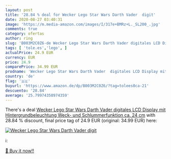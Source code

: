 ```yaml
---
layout: post
title: '28.84 % deal for Wecker Lego Star Wars Darth Vader  digit'
date: 2020-08-27 03:40:31
image: 'https://m.media-amazon.com/images/I/317e+BMRz+L._SL200_.jpg'
comments: true
category: ofertas
author: ring
slug: 'B003M2C0Z6-de Wecker Lego Star Wars Darth Vader digitales LCD Display...'
tags: [ 'tole.es','lego', ]
actualPrice: 24.9 EUR
currency: EUR
price: 24.9
comparePrice: 34.99 EUR
prodname: 'Wecker Lego Star Wars Darth Vader  digitales LCD Display mit Hintergrundbeleuchtung  Weck- und Schlummerfunktion  ca. 24 cm'
country: 'de'
flag: '🇩🇪'
buyurl: 'https://www.amazon.de/dp/B003M2C0Z6/?tag=tolees0ca-21'
descuento: '28.84'
average: '25.79974358974359'
---
```


There's a deal [Wecker Lego Star Wars Darth Vader  digitales LCD Display mit Hintergrundbeleuchtung  Weck- und Schlummerfunktion  ca. 24 cm](https://www.amazon.de/dp/B003M2C0Z6/?tag=tolees0ca-21)  with  28.84 % discount, final price tag of  24.9 EUR (original: 34.99 EUR) here:

[![Wecker Lego Star Wars Darth Vader  digit](https://m.media-amazon.com/images/I/317e+BMRz+L._SL200_.jpg)](https://www.amazon.de/dp/B003M2C0Z6/?tag=tolees0ca-21)

ℹ️:


[🛒 Buy it now!!](https://www.amazon.de/dp/B003M2C0Z6/?tag=tolees0ca-21)
